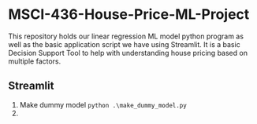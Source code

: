 # MSCI-436-House-Price-ML-Project
This repository holds our linear regression ML model python program as well as the basic application script we have using Streamlit. It is a basic Decision Support Tool to help with understanding house pricing based on multiple factors.


## Streamlit
1. Make dummy model `python .\make_dummy_model.py`
2. 

